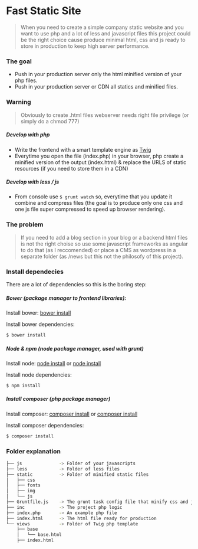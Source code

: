 # Fast Static Site

> When you need to create a simple company static website and you want to use php and a lot of less and javascript files this project could be the right choice cause produce minimal html, css and js ready to store in production to keep high server performance.

### The goal

* Push in your production server only the html minified version of your php files.
* Push in your production server or CDN all statics and minified files.

### Warning

> Obviously to create .html files webserver needs right file privilege (or simply do a chmod 777)

##### Develop with php

* Write the frontend with a smart template engine as [Twig](http://twig.sensiolabs.org/doc/templates.html#)
* Everytime you open the file (index.php) in your browser, php create a minified version of the output (index.html) & replace the URLS of static resources (if you need to store them in a CDN)

##### Develop with less / js

* From console use `$ grunt watch` so, everytime that you update it combine and compress files (the goal is to produce only one css and one js file super compressed to speed up browser rendering).

### The problem

> If you need to add a blog section in your blog or a backend html files is not the right choise so use some javascript frameworks as angular to do that (as I reccomended) or place a CMS as wordpress in a separate folder (as /news but this not the philosofy of this project).

### Install dependecies

There are a lot of dependencies so this is the boring step:

##### Bower (package manager to frontend libraries):

Install bower: [bower install](http://bower.io/#install-bower)

Install bower dependencies:
```sh
$ bower install
```

##### Node & npm (node package manager, used with grunt)

Install node:
[node install](https://changelog.com/install-node-js-with-homebrew-on-os-x/)
or [node install](https://docs.npmjs.com/getting-started/installing-node)

Install node dependencies:
```sh
$ npm install
```

##### Install composer (php package manager)

Install composer:
[composer install](https://getcomposer.org/doc/00-intro.md)
or [composer install](http://fedojo.com/installing-brew-php-composer-wp-cli-mac-osx/)

Install composer dependencies:
```sh
$ composer install
```

### Folder explanation

```sh
├── js 				-> Folder of your javascripts
├── less 			-> Folder of less files
├── static 			-> Folder of minified static files
│   ├── css
│   ├── fonts
│   ├── img
│   └── js
├── Gruntfile.js 	-> The grunt task config file that minify css and js
├── inc 			-> The project php logic
├── index.php   	-> An example php file
├── index.html  	-> The html file ready for production
└── views 			-> Folder of Twig php template
    ├── base
    │   └── base.html
    ├── index.html
```